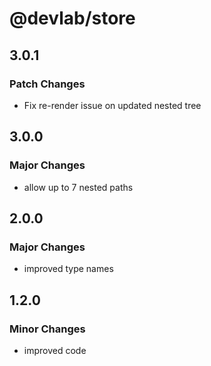 # @devlab/store

## 3.0.1

### Patch Changes

- Fix re-render issue on updated nested tree

## 3.0.0

### Major Changes

- allow up to 7 nested paths

## 2.0.0

### Major Changes

- improved type names

## 1.2.0

### Minor Changes

- improved code
